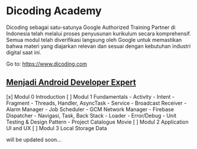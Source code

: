 # Dicoding Academy
Dicoding sebagai satu-satunya Google Authorized Training Partner di Indonesia telah melalui proses penyusunan kurikulum secara komprehensif. Semua modul telah diverifikasi langsung oleh Google untuk memastikan bahwa materi yang diajarkan relevan dan sesuai dengan kebutuhan industri digital saat ini.

Go to: https://www.dicoding.com

## [Menjadi Android Developer Expert](https://www.dicoding.com/academies/14/)
[x] Modul 0 Introduction
[ ] Modul 1 Fundamentals
	- Activity
	- Intent
	- Fragment
	- Threads, Handler, AsyncTask
	- Service
	- Broadcast Receiver
	- Alarm Manager
	- Job Scheduler
	- GCM Network Manager
	- Firebase Dispatcher
	- Navigasi, Task, Back Stack
	- Loader
	- Error/Debug
	- Unit Testing & Design Pattern
	- Project Catalogue Movie
[ ] Modul 2 Application UI and UX
[ ] Modul 3 Local Storage Data

will be updated soon...


